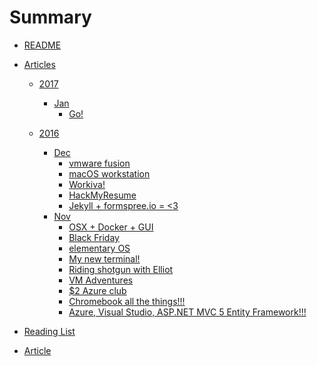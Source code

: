 # Summary
* [README](README.md)

* [Articles]()
  * [2017]()
  
    * [Jan]()
      * [Go!](articles/go.md)
  * [2016]()
    * [Dec]()
      * [vmware fusion](articles/vmware_fusion.md)
      * [macOS workstation](articles/macOS_workstation.md)
      * [Workiva!](articles/workiva.md)
      * [HackMyResume](articles/hackmyresume.md)
      * [Jekyll + formspree.io = <3](articles/formspree.md)
    * [Nov]()
      * [OSX + Docker + GUI](articles/docker.md)
      * [Black Friday](articles/bf.md)
      * [elementary OS](articles/elementary_os.md)
      * [My new terminal!](articles/my_new_term.md)
      * [Riding shotgun with Elliot](articles/riding_shotgun_with_elliot.md)
      * [VM Adventures](articles/vm_adventures.md)
      * [$2 Azure club](articles/azure_pricing.md)
      * [Chromebook all the things!!!]()
      * [Azure, Visual Studio, ASP.NET MVC 5 Entity Framework!!!](articles/chromebook.md)

* [Reading List](articles/reading_list.md)
* [Article](./articles/article.md)
